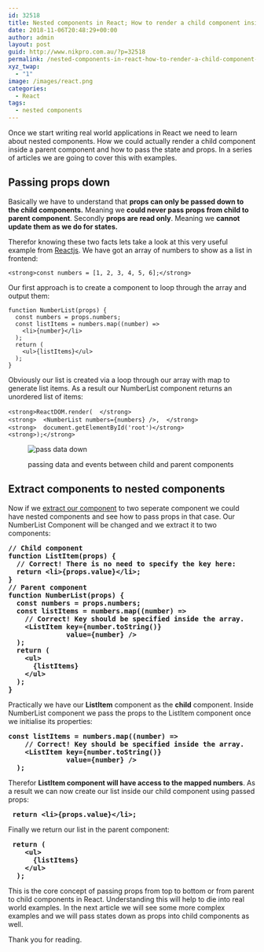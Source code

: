 ```yaml
---
id: 32518
title: Nested components in React; How to render a child component inside a parent component:Part 1
date: 2018-11-06T20:48:29+00:00
author: admin
layout: post
guid: http://www.nikpro.com.au/?p=32518
permalink: /nested-components-in-react-how-to-render-a-child-component-inside-a-parent-componentpart-1/
xyz_twap:
  - "1"
image: /images/react.png
categories:
  - React
tags:
  - nested components
---
```

Once we start writing real world applications in React we need to learn about nested components. How we could actually render a child component inside a parent component and how to pass the state and props. In a series of articles we are going to cover this with examples.

## Passing props down

Basically we have to understand that **props can only be passed down to the child components.** Meaning we **could never pass props from child to parent component**. Secondly **props are read only**. Meaning we **cannot update them as we do for states.**

Therefor knowing these two facts lets take a look at this very useful example from <a href="https://reactjs.org/docs/lists-and-keys.html" target="_blank" rel="noreferrer noopener">Reactjs</a>. We have got an array of numbers to show as a list in frontend:

<pre class="wp-block-preformatted"><code>&lt;strong>const numbers = [1, 2, 3, 4, 5, 6];&lt;/strong></code></pre>

Our first approach is to create a component to loop through the array and output them:

<pre class="wp-block-preformatted"><code>function NumberList(props) {  </code>
<code>  const numbers = props.numbers;  </code>
<code>  const listItems = numbers.map((number) =&gt;    </code>
<code>    &lt;li&gt;{number}&lt;/li&gt;  </code>
<code>  );  </code>
<code>  return (    </code>
<code>    &lt;ul&gt;{listItems}&lt;/ul&gt;  </code>
<code>  );</code>
<code>}</code></pre>

Obviously our list is created via a loop through our array with map to generate list items. As a result our NumberList component returns an unordered list of items:

<pre class="wp-block-preformatted"><code>&lt;strong>ReactDOM.render(  &lt;/strong></code><strong>
</strong><code>&lt;strong>  &lt;NumberList numbers={numbers} /&gt;,  &lt;/strong></code><strong>
</strong><code>&lt;strong>  document.getElementById('root')&lt;/strong></code><strong>
</strong><code>&lt;strong>);&lt;/strong></code></pre><figure class="wp-block-image">

<img class="wp-image-32521" src="http://www.nikpro.com.aupassdata.png" alt="pass data down" srcset="http://testgatsby.localpassdata.png 591w, http://testgatsby.localpassdata-300x175.png 300w" sizes="(max-width: 591px) 100vw, 591px" /> <figcaption>passing data and events between child and parent components</figcaption> </figure> 

## Extract components to nested components

Now if we [extract our component](http://www.nikpro.com.au/how-to-extract-components-in-react-with-example/) to two seperate component we could have nested components and see how to pass props in that case. Our NumberList Component will be changed and we extract it to two components:

<pre class="wp-block-preformatted"><strong>// Child component
function ListItem(props) {
  // Correct! There is no need to specify the key here:
  return &lt;li&gt;{props.value}&lt;/li&gt;;
}
// Parent component
function NumberList(props) {
  const numbers = props.numbers;
  const listItems = numbers.map((number) =&gt;
    // Correct! Key should be specified inside the array.
    &lt;ListItem key={number.toString()}
              value={number} /&gt;
  );
  return (
    &lt;ul&gt;
      {listItems}
    &lt;/ul&gt;
  );
}</strong></pre>

Practically we have our **ListItem** component as the **child** component. Inside NumberList component we pass the props to the ListItem component once we initialise its properties:

<pre class="wp-block-preformatted"><strong>const listItems = numbers.map((number) =&gt;
    // Correct! Key should be specified inside the array.
    &lt;ListItem key={number.toString()}
              value={number} /&gt;
  );</strong></pre>

Therefor **ListItem component will have access to the mapped numbers**. As a result we can now create our list inside our child component using passed props:

<pre class="wp-block-preformatted"><strong> return &lt;li&gt;{props.value}&lt;/li&gt;;</strong></pre>

Finally we return our list in the parent component:

<pre class="wp-block-preformatted"><strong> return (
    &lt;ul&gt;
      {listItems}
    &lt;/ul&gt;
  );</strong></pre>

This is the core concept of passing props from top to bottom or from parent to child components in React. Understanding this will help to die into real world examples. In the next article we will see some more complex examples and we will pass states down as props into child components as well.

Thank you for reading.